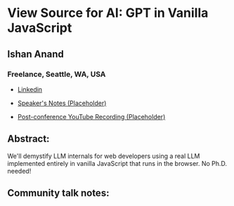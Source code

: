 # View Source for AI: GPT in Vanilla JavaScript 

## Ishan Anand
### Freelance, Seattle, WA, USA 
- [Linkedin](https://www.linkedin.com/in/ishananand/) 

- [Speaker's Notes (Placeholder)]()
- [Post-conference YouTube Recording (Placeholder)]()
## Abstract: 

We'll demystify LLM internals for web developers using a real LLM implemented entirely in vanilla JavaScript that runs in the browser. No Ph.D. needed!
## Community talk notes: 